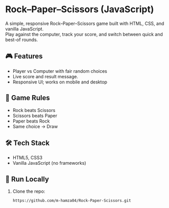 # Rock–Paper–Scissors (JavaScript)

A simple, responsive Rock–Paper–Scissors game built with HTML, CSS, and vanilla JavaScript.  
Play against the computer, track your score, and switch between quick and best-of rounds.

## 🎮 Features
- Player vs Computer with fair random choices
- Live score and result message.
- Responsive UI; works on mobile and desktop

## 🧪 Game Rules
- Rock beats Scissors
- Scissors beats Paper
- Paper beats Rock
- Same choice → Draw

## 🛠️ Tech Stack
- HTML5, CSS3
- Vanilla JavaScript (no frameworks)

## 🚀 Run Locally
1. Clone the repo:
   ```bash
   https://github.com/m-hamza04/Rock-Paper-Scissors.git
